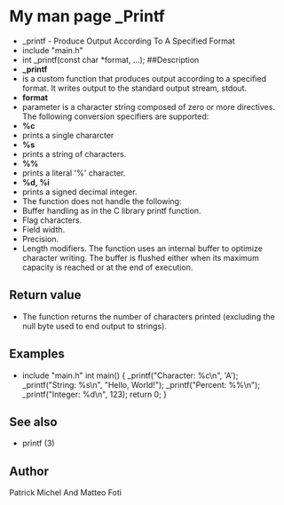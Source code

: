 # My man page _Printf
- _printf \- Produce Output According To A Specified Format
- include "main.h"
- int _printf(const char *format, ...);
##Description
- **_printf**
- is a custom function that produces output according to a specified format. It writes output to the standard output stream, stdout.
- **format**
- parameter is a character string composed of zero or more directives. The following conversion specifiers are supported:
- **%c**
- prints a single chararcter
- **%s**
- prints a string of characters.
- **%%**
- prints a literal '%' character.
- **%d, %i**
- prints a signed decimal integer.
- The function does not handle the following:
- Buffer handling as in the C library printf function.
- Flag characters.
- Field width.
- Precision.
- Length modifiers.
The function uses an internal buffer to optimize character writing. The buffer is flushed either when its maximum capacity is reached or at the end of execution.
## Return value
- The function returns the number of characters printed (excluding the null byte used to end output to strings).
## Examples
- include "main.h"
int main() {
    _printf("Character: %c\n", 'A');
    _printf("String: %s\n", "Hello, World!");
    _printf("Percent: %%\n");
    _printf("Integer: %d\n", 123);
    return 0;
}
## See also
- printf (3)
## Author
Patrick Michel And Matteo Foti
